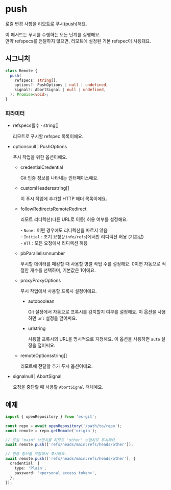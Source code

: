 # push

로컬 변경 사항을 리모트로 푸시(push)해요.

이 메서드는 푸시를 수행하는 모든 단계를 실행해요.  
만약 refspecs를 전달하지 않으면, 리모트에 설정된 기본 refspec이 사용돼요.

## 시그니처

```ts
class Remote {
  push(
    refspecs: string[],
    options?: PushOptions | null | undefined,
    signal?: AbortSignal | null | undefined,
  ): Promise<void>;
}
```

### 파라미터

<ul class="param-ul">
  <li class="param-li param-li-root">
    <span class="param-name">refspecs</span><span class="param-required">필수</span>&nbsp;·&nbsp;<span class="param-type">string[]</span>
    <br>
    <p class="param-description">리모트로 푸시할 refspec 목록이에요.</p>
  </li>
  <li class="param-li param-li-root">
    <span class="param-name">options</span><span class="param-type">null | PushOptions</span>
    <br>
    <p class="param-description">푸시 작업을 위한 옵션이에요.</p>
    <ul class="param-ul">
      <li class="param-li">
        <span class="param-name">credential</span><span class="param-type">Credential</span>
        <br>
        <p class="param-description">Git 인증 정보를 나타내는 인터페이스예요.</p>
      </li>
      <li class="param-li">
        <span class="param-name">customHeaders</span><span class="param-type">string[]</span>
        <br>
        <p class="param-description">이 푸시 작업에 추가할 HTTP 헤더 목록이에요.</p>
      </li>
      <li class="param-li">
        <span class="param-name">followRedirects</span><span class="param-type">RemoteRedirect</span>
        <br>
        <p class="param-description">리모트 리디렉션(다른 URL로 이동) 허용 여부를 설정해요.</p>
        <p class="param-description">
          - <code>None</code> : 어떤 경우에도 리디렉션을 따르지 않음<br>
          - <code>Initial</code> : 초기 요청(<code>/info/refs</code>)에서만 리디렉션 허용 (기본값)<br>
          - <code>All</code> : 모든 요청에서 리디렉션 허용
        </p>
      </li>
      <li class="param-li">
        <span class="param-name">pbParallelism</span><span class="param-type">number</span>
        <br>
        <p class="param-description">
          푸시할 데이터를 패킹할 때 사용할 병렬 작업 수를 설정해요.  
          0이면 자동으로 적절한 개수를 선택하며, 기본값은 1이에요.
        </p>
      </li>
      <li class="param-li">
        <span class="param-name">proxy</span><span class="param-type">ProxyOptions</span>
        <br>
        <p class="param-description">푸시 작업에서 사용할 프록시 설정이에요.</p>
        <ul class="param-ul">
          <li class="param-li">
            <span class="param-name">auto</span><span class="param-type">boolean</span>
            <br>
            <p class="param-description">
              Git 설정에서 자동으로 프록시를 감지할지 여부를 설정해요.  
              이 옵션을 사용하면 <code>url</code> 설정을 덮어써요.
            </p>
          </li>
          <li class="param-li">
            <span class="param-name">url</span><span class="param-type">string</span>
            <br>
            <p class="param-description">
              사용할 프록시의 URL을 명시적으로 지정해요.  
              이 옵션을 사용하면 <code>auto</code> 설정을 덮어써요.
            </p>
          </li>
        </ul>
      </li>
      <li class="param-li">
        <span class="param-name">remoteOptions</span><span class="param-type">string[]</span>
        <br>
        <p class="param-description">리모트에 전달할 추가 푸시 옵션이에요.</p>
      </li>
    </ul>
  </li>
  <li class="param-li param-li-root">
    <span class="param-name">signal</span><span class="param-type">null | AbortSignal</span>
    <br>
    <p class="param-description">요청을 중단할 때 사용할 <code>AbortSignal</code> 객체예요.</p>
  </li>
</ul>

## 예제

```ts
import { openRepository } from 'es-git';

const repo = await openRepository('/path/to/repo');
const remote = repo.getRemote('origin');

// 로컬 "main" 브랜치를 리모트 "other" 브랜치로 푸시해요.
await remote.push(['refs/heads/main:refs/heads/other']);

// 인증 정보를 포함해서 푸시해요.
await remote.push(['refs/heads/main:refs/heads/other'], {
  credential: {
    type: 'Plain',
    password: '<personal access token>',
  },
});
```

